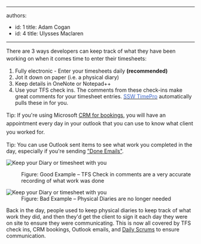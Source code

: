 

---
authors:
  - id: 1
    title: Adam Cogan
  - id: 4
    title: Ulysses Maclaren
---




<span class='intro'> <p><span style="line-height&#58;20px;">​There are 3 ways developers can keep track of what they have been working on when it comes time to enter their timesheets&#58;</span></p> </span>

<ol><li>Fully electronic - Enter your timesheets daily <strong>(recommended)</strong></li><li>Jot it down on paper (i.e. a physical diary)</li><li>Keep details in OneNote or Notepad++</li><li>Use your TFS check ins. The comments from these check-ins make great comments for your timesheet entries. <a href="https&#58;//timepro.ssw.com.au/Home/Easy#/bored"><font color="#3a66cc">SSW TimePro</font></a> automatically pulls these in for you.</li></ol><p><span style="line-height&#58;1.6;">Tip&#58; If you're using Microsoft </span><a href="/Communication/RulesToBetterCRMForUsers/Pages/How-to-book-developers-for-a-project.aspx" style="line-height&#58;1.6;">CRM for bookings</a><span style="line-height&#58;1.6;">, you will have an appointment every day in your outlook that you can use to know what client you worked for.</span></p><p>Tip&#58; You can use Outlook sent items to see what work you completed in the day, especially if you're sending <a href="/Communication/RulesToBetterEmail/Pages/DoYouIncludeUsefulDetailInYourDONEEmail.aspx">&quot;Done Emails&quot;</a>.</p><p><img alt="Keep your Diary or timesheet with you" src="/Management/Rules-to-Better-Timesheets/PublishingImages/TFS-comments.png" /> 
&#160;&#160; </p><dl class="goodImage"><dd>Figure&#58; Good Example – TFS Check in comments are a very accurate recording of what work was done</dd></dl><dl class="badImage"><dt> 
      <img alt="Keep your Diary or timesheet with you" src="/Management/Rules-to-Better-Timesheets/PublishingImages/diary.jpg" /> 
   </dt><dd>Figure&#58; Bad Example – Physical Diaries are no longer needed</dd></dl><p>Back in the day, people used to keep physical diaries to keep track of what work they did, and then they'd get the client to sign it each day they were on site to ensure they were communicating. This is now all covered by TFS check ins, CRM bookings, Outlook emails, and <a href="/Management/RulesToSuccessfulProjects/Pages/DailyStandUpScrum.aspx">Daily Scrums</a>​ to ensure communication.</p>


